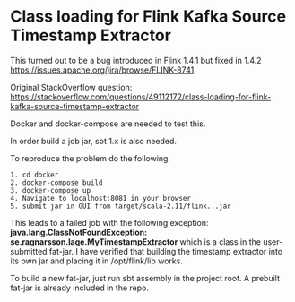 # Class loading for Flink Kafka Source Timestamp Extractor
This turned out to be a bug introduced in Flink 1.4.1 but fixed in 1.4.2
https://issues.apache.org/jira/browse/FLINK-8741

Original StackOverflow question: https://stackoverflow.com/questions/49112172/class-loading-for-flink-kafka-source-timestamp-extractor

Docker and docker-compose are needed to test this.

In order build a job jar, sbt 1.x is also needed.

To reproduce the problem do the following:

    1. cd docker
    2. docker-compose build
    3. docker-compose up
    4. Navigate to localhost:8081 in your browser
    5. submit jar in GUI from target/scala-2.11/flink...jar

This leads to a failed job with the following exception: **java.lang.ClassNotFoundException: se.ragnarsson.lage.MyTimestampExtractor** which is a class in the user-submitted fat-jar. I have verified that building the timestamp extractor into its own jar and placing it in /opt/flink/lib works. 


To build a new fat-jar, just run sbt assembly in the project root. A prebuilt fat-jar is already included in the repo.
